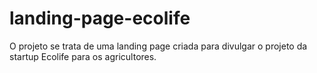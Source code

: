 # landing-page-ecolife
O projeto se trata de uma landing page criada para divulgar o projeto da startup Ecolife para os agricultores. 
